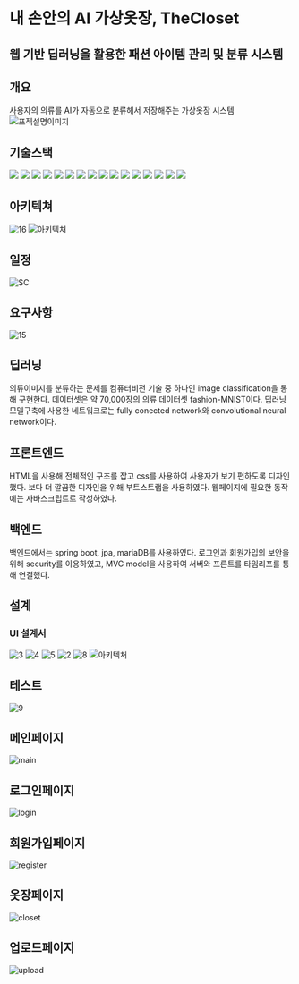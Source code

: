 # 내 손안의 AI 가상옷장, TheCloset

## 웹 기반 딥러닝을 활용한 패션 아이템 관리 및 분류 시스템

## 개요
사용자의 의류를 AI가 자동으로 분류해서 저장해주는 가상옷장 시스템
![프젝설명이미지](https://user-images.githubusercontent.com/57384781/170487350-69436f42-d096-4cfc-ba16-0a302cb91b46.png)


## 기술스택
<img src="https://img.shields.io/badge/JAVA-007396?style=for-the-badge&logo=java&logoColor=white"> <img src="https://img.shields.io/badge/jpa-007396?style=for-the-badge&logo=java&logoColor=white"> <img src="https://img.shields.io/badge/thymeleaf-007396?style=for-the-badge&logo=thymeleaf&logoColor=white"> <img src="https://img.shields.io/badge/Spring-6DB33F?style=for-the-badge&logo=Spring&logoColor=white"> <img src="https://img.shields.io/badge/mariaDB-003545?style=for-the-badge&logo=mariaDB&logoColor=white"> <img src="https://img.shields.io/badge/javascript-F7DF1E?style=for-the-badge&logo=javascript&logoColor=black"> 
<img src="https://img.shields.io/badge/tensorflow.js-F7DF1E?style=for-the-badge&logo=tensorflow&logoColor=orange"> <img src="https://img.shields.io/badge/jquery-0769AD?style=for-the-badge&logo=jquery&logoColor=white"> <img src="https://img.shields.io/badge/html-E34F26?style=for-the-badge&logo=html5&logoColor=white"> <img src="https://img.shields.io/badge/css-1572B6?style=for-the-badge&logo=css3&logoColor=white"> <img src="https://img.shields.io/badge/bootstrap-7952B3?style=for-the-badge&logo=bootstrap&logoColor=white"> <img src="https://img.shields.io/badge/github-181717?style=for-the-badge&logo=github&logoColor=white"> <img src="https://img.shields.io/badge/pytorch-000000?style=for-the-badge&logo=pytorch&logoColor=orange"> <img src="https://img.shields.io/badge/JupyterNotebook-E8E8E8?style=for-the-badge&logo=Jupyter&logoColor=orange"> <img src="https://img.shields.io/badge/python-E8E8E8?style=for-the-badge&logo=python&logoColor="> <img src="https://img.shields.io/badge/tensorflow-F7DF1E?style=for-the-badge&logo=tensorflow&logoColor=orange">

## 아키텍쳐
![16](https://user-images.githubusercontent.com/50908451/170485427-0c3414b5-b82c-475f-b768-14202b11b6ce.PNG)
![아키텍처](https://user-images.githubusercontent.com/57384781/170486927-36550980-0c2f-40e1-975c-d5b4fa568f09.png)


## 일정
![SC](https://user-images.githubusercontent.com/50908451/170326905-c0b84d53-0d20-42e5-be88-4eaebadcaf5d.png)


## 요구사항
![15](https://user-images.githubusercontent.com/50908451/170442263-15d0427b-b1e5-4d3c-84e5-303758250b8b.PNG)


## 딥러닝
의류이미지를 분류하는 문제를 컴퓨터비전 기술 중 하나인 image classification을 통해 구현한다.
데이터셋은 약 70,000장의 의류 데이터셋  fashion-MNIST이다.
딥러닝 모델구축에 사용한 네트워크로는 fully conected network와 convolutional neural network이다.


## 프론트엔드
HTML을 사용해 전체적인 구조를 잡고 css를 사용하여 사용자가 보기 편하도록 디자인했다.
보다 더 깔끔한 디자인을 위해 부트스트랩을 사용하였다.
웹페이지에 필요한 동작에는 자바스크립트로 작성하였다.


## 백엔드
백엔드에서는 spring boot, jpa, mariaDB를 사용하였다. 로그인과 회원가입의 보안을 위해 security를 이용하였고,
MVC model을 사용하여 서버와 프론트를 타임리프를 통해 연결했다.


## 설계

### UI 설계서
![3](https://user-images.githubusercontent.com/50908451/170425216-1f5cfdee-644b-4dab-8e56-a4cff0879a5f.PNG)
![4](https://user-images.githubusercontent.com/50908451/170425219-8e98e7e0-8ab6-4433-952a-0a0fafb02c4f.PNG)
![5](https://user-images.githubusercontent.com/50908451/170425221-c5c1b47a-c1c7-4f91-adb3-6fcea3a3509e.PNG)
![2](https://user-images.githubusercontent.com/50908451/170424499-4e33b177-afb1-4f20-bffe-1845054720f6.PNG)
![8](https://user-images.githubusercontent.com/50908451/170426242-556013ed-5437-4112-8bef-c2e993f0119d.png)
![아키텍처](https://user-images.githubusercontent.com/57384781/170486927-36550980-0c2f-40e1-975c-d5b4fa568f09.png)


## 테스트
![9](https://user-images.githubusercontent.com/50908451/170426359-7eb10787-1697-41af-932e-90914c7ae75c.png)

## 메인페이지
![main](https://user-images.githubusercontent.com/57384781/170471821-e3e72471-e593-444d-a4af-9148700069b2.png)

## 로그인페이지
![login](https://user-images.githubusercontent.com/57384781/170471978-3ca4e553-adf0-4412-8fa4-17ca4c062ff4.png)

## 회원가입페이지
![register](https://user-images.githubusercontent.com/57384781/170472113-82a9a817-ffdc-40c8-8d29-45b7cfe2db23.png)

## 옷장페이지
![closet](https://user-images.githubusercontent.com/57384781/170472660-6431a3db-fbbc-470d-97ae-abb098eaf74b.png)

## 업로드페이지
![upload](https://user-images.githubusercontent.com/57384781/170472580-cedf464a-cb46-43e7-b8a9-cac6768d9ace.png)
